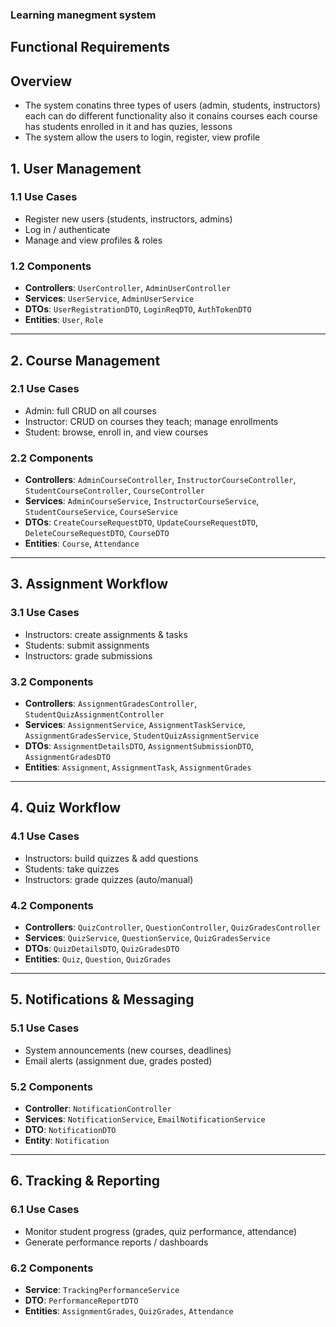 ﻿### Learning manegment system

## Functional Requirements

## Overview
- The system conatins three types of users (admin, students, instructors) each can do different functionality also it conains courses each course has students enrolled in it and has quzies, lessons
- The system allow the users to login, register, view profile

## 1. User Management

### 1.1 Use Cases
- Register new users (students, instructors, admins)
- Log in / authenticate
- Manage and view profiles & roles

### 1.2 Components
- **Controllers**: `UserController`, `AdminUserController`
- **Services**: `UserService`, `AdminUserService`
- **DTOs**: `UserRegistrationDTO`, `LoginReqDTO`, `AuthTokenDTO`
- **Entities**: `User`, `Role`

---

## 2. Course Management

### 2.1 Use Cases
- Admin: full CRUD on all courses
- Instructor: CRUD on courses they teach; manage enrollments
- Student: browse, enroll in, and view courses

### 2.2 Components
- **Controllers**: `AdminCourseController`, `InstructorCourseController`, `StudentCourseController`, `CourseController`
- **Services**: `AdminCourseService`, `InstructorCourseService`, `StudentCourseService`, `CourseService`
- **DTOs**: `CreateCourseRequestDTO`, `UpdateCourseRequestDTO`, `DeleteCourseRequestDTO`, `CourseDTO`
- **Entities**: `Course`, `Attendance`

---

## 3. Assignment Workflow

### 3.1 Use Cases
- Instructors: create assignments & tasks
- Students: submit assignments
- Instructors: grade submissions

### 3.2 Components
- **Controllers**: `AssignmentGradesController`, `StudentQuizAssignmentController`
- **Services**: `AssignmentService`, `AssignmentTaskService`, `AssignmentGradesService`, `StudentQuizAssignmentService`
- **DTOs**: `AssignmentDetailsDTO`, `AssignmentSubmissionDTO`, `AssignmentGradesDTO`
- **Entities**: `Assignment`, `AssignmentTask`, `AssignmentGrades`

---

## 4. Quiz Workflow

### 4.1 Use Cases
- Instructors: build quizzes & add questions
- Students: take quizzes
- Instructors: grade quizzes (auto/manual)

### 4.2 Components
- **Controllers**: `QuizController`, `QuestionController`, `QuizGradesController`
- **Services**: `QuizService`, `QuestionService`, `QuizGradesService`
- **DTOs**: `QuizDetailsDTO`, `QuizGradesDTO`
- **Entities**: `Quiz`, `Question`, `QuizGrades`

---

## 5. Notifications & Messaging

### 5.1 Use Cases
- System announcements (new courses, deadlines)
- Email alerts (assignment due, grades posted)

### 5.2 Components
- **Controller**: `NotificationController`
- **Services**: `NotificationService`, `EmailNotificationService`
- **DTO**: `NotificationDTO`
- **Entity**: `Notification`

---

## 6. Tracking & Reporting

### 6.1 Use Cases
- Monitor student progress (grades, quiz performance, attendance)
- Generate performance reports / dashboards

### 6.2 Components
- **Service**: `TrackingPerformanceService`
- **DTO**: `PerformanceReportDTO`
- **Entities**: `AssignmentGrades`, `QuizGrades`, `Attendance`
